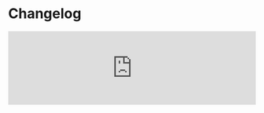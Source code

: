 # Changelog  <a href="https://www.eblasoft.com.tr/espocrm-extension-page/infinity-scroll" target="_blank" id="ext-version" data-id="64b2dc6b829bca7bf"></a>

<iframe width="100%" scrolling="yes" frameborder="0" class="changelog" src="https://crm.eblasoft.com.tr/?entryPoint=changeLog&exId=64b2dc6b829bca7bf" allowfullscreen></iframe>